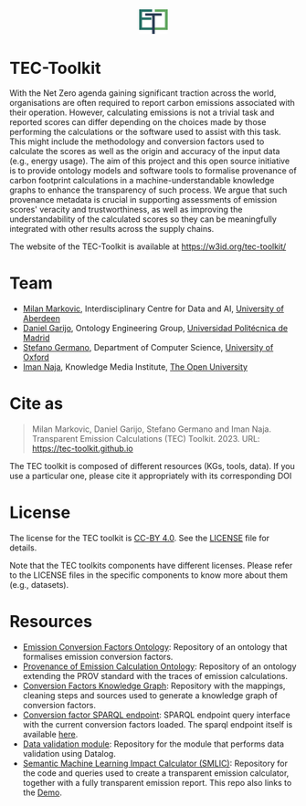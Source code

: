 <div style="text-align: center">

<img src="assets/Logo%20TEC.svg" alt="TEC-Toolkit Logo" width=10% />

</div>

# TEC-Toolkit

With the Net Zero agenda gaining significant traction across the world, organisations are often required to report carbon emissions associated with their operation. However, calculating emissions is not a trivial task and reported scores can differ depending on the choices made by those performing the calculations or the software used to assist with this task. This might include the methodology and conversion factors used to calculate the scores as well as the origin and accuracy of the input data (e.g., energy usage).
The aim of this project and this open source initiative is to provide ontology models and software tools to formalise provenance of carbon footprint calculations in a machine-understandable knowledge graphs to enhance the transparency of such process. We argue that such provenance metadata is crucial in supporting assessments of emission scores' veracity and trustworthiness, as well as improving the understandability of the calculated scores so they can be meaningfully integrated with other results across the supply chains.

The website of the TEC-Toolkit is available at https://w3id.org/tec-toolkit/

# Team

* [Milan Markovic](https://orcid.org/0000-0002-5477-287X), Interdisciplinary Centre for Data and AI, [University of Aberdeen](https://www.abdn.ac.uk/)
* [Daniel Garijo](https://orcid.org/0000-0003-0454-7145), Ontology Engineering Group, [Universidad Politécnica de Madrid](https://www.upm.es/)
* [Stefano Germano](https://orcid.org/0000-0001-6993-0618), Department of Computer Science, [University of Oxford](https://www.ox.ac.uk/)
* [Iman Naja](https://orcid.org/0000-0001-6634-3266), Knowledge Media Institute, [The Open University](https://www.open.ac.uk/)

# Cite as

> Milan Markovic, Daniel Garijo, Stefano Germano and Iman Naja. Transparent Emission Calculations (TEC) Toolkit. 2023. URL: https://tec-toolkit.github.io

The TEC toolkit is composed of different resources (KGs, tools, data). If you use a particular one, please cite it appropriately with its corresponding DOI

# License

The license for the TEC toolkit is [CC-BY 4.0](http://creativecommons.org/licenses/by/4.0).
See the [LICENSE](LICENSE) file for details.

Note that the TEC toolkits components have different licenses.
Please refer to the LICENSE files in the specific components to know more about them (e.g., datasets).

# Resources

* [Emission Conversion Factors Ontology](https://github.com/TEC-Toolkit/ECFO): Repository of an ontology that formalises emission conversion factors.
* [Provenance of Emission Calculation Ontology](https://github.com/TEC-Toolkit/peco): Repository of an ontology extending the PROV standard with the traces of emission calculations.
* [Conversion Factors Knowledge Graph](https://github.com/TEC-Toolkit/cfkg): Repository with the mappings, cleaning steps and sources used to generate a knowledge graph of conversion factors.
* [Conversion factor SPARQL endpoint](https://query.cf.linkeddata.es/query): SPARQL endpoint query interface with the current conversion factors loaded. The sparql endpoint itself is available [here](https://sparql.cf.linkeddata.es/).
* [Data validation module](https://github.com/TEC-Toolkit/Data-Validation): Repository for the module that performs data validation using Datalog.
* [Semantic Machine Learning Impact Calculator (SMLIC)](https://github.com/TEC-Toolkit/Semantic_Machine_Learning_Impact_Calculator): Repository for the code and queries used to create a transparent emission calculator, together with a fully transparent emission report. This repo also links to the [Demo](https://calculator.linkeddata.es/).
